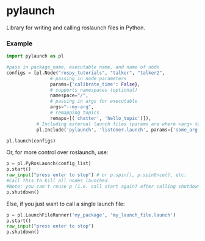 # pylaunch
Library for writing and calling roslaunch files in Python.

### Example
```python
import pylaunch as pl

#pass in package_name, executable name, and name of node
configs = [pl.Node("rospy_tutorials", "talker", "talker2",
                # passing in node parameters
                params={'calibrate_time': False},
                # supports namespaces (optional)
                namespace="/",
                # passing in args for executable
                args="--my-arg",
                # remapping topics
                remaps=[('chatter', 'hello_topic')]),
           # Including external launch files (params are where <arg> tags used to go)
           pl.Include('pylaunch', 'listener.launch', params={'some_arg': '21'})]

pl.launch(configs)
```
Or, for more control over roslaunch, use:

```python
p = pl.PyRosLaunch(config_list)
p.start()
raw_input("press enter to stop") # or p.spin(), p.spinOnce(), etc.
#Call this to kill all nodes launched.
#Note: you can't reuse p (i.e. call start again) after calling shutdown.
p.shutdown()  
```

Else, if you just want to call a single launch file:

```python
p = pl.LaunchFileRunner('my_package', 'my_launch_file.launch')
p.start()
raw_input("press enter to stop")
p.shutdown()
```
